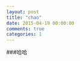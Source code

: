 ```yaml
---
layout: post  
title: "chao"  
date: 2015-04-19 00:00:00  
comments: true  
categories: 1  
---
```

###哈哈
